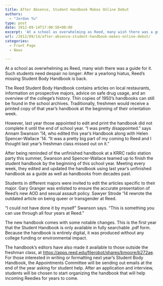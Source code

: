```yaml
---
title: After Absence, Student Handbook Makes Online Debut
authors: 
  - "Jordan Yu"
type: post
date: 2012-09-14T17:00:50+00:00
excerpt: 'At a school as overwhelming as Reed, many wish there was a guide for it. Such students need despair no longer: After a yearlong hiatus, Reed’s missing Student Body Handbook is back.'
url: /2012/09/14/after-absence-student-handbook-makes-online-debut/
categories:
  - Front Page
  - News

---
```

At a school as overwhelming as Reed, many wish there was a guide for it. Such students need despair no longer: After a yearlong hiatus, Reed’s missing Student Body Handbook is back.

The Reed Student Body Handbook contains articles on local restaurants, information on prospective majors, advice on safe drug usage, and an overview of the college&#8217;s history. Thin copies of 1950’s handbooks can still be found in the school archives. Traditionally, freshmen would receive a printed copy of that year’s handbook at the beginning of their orientation week.

However, last year those appointed to edit and print the handbook did not complete it until the end of school year. “I was pretty disappointed.” says Annam Swanson ’14, who edited this year&#8217;s Handbook along with Helen Spencer-Wallace ’14. “It was a pretty big part of my coming to Reed and I thought last year’s freshman class missed out on it.”

After being reminded of the unfinished handbook at a KRRC radio station party this summer, Swanson and Spencer-Wallace teamed up to finish the student handbook by the beginning of this school year. Meeting every week, they edited and updated the handbook using last year’s unfinished handbook as a guide as well as handbooks from decades past.

Students in different majors were invited to edit the articles specific to their major. Gary Granger was enlisted to ensure the accurate presentation of Reed’s new AOD and sexual assault policy. Sawyer Strode ‘14 rewrote the outdated article on being queer or transgender at Reed.

“I could not have done it by myself” Swanson says. “This is something you can use through all four years at Reed.”

The new handbook comes with some notable changes. This is the first year that the Student Handbook is only available in fully searchable .pdf form. Because the handbook is entirely digital, it was produced without any college funding or environmental impact.

The handbook’s editors have also made it available to those outside the freshman class, at <https://apps.reed.edu/filerobot/shares/bmoore/b272ae>. For those interested in writing or formatting next year’s Student Body Handbook, the Appointments Committee will be sending out emails at the end of the year asking for student help. After an application and interview, students will be chosen to start organizing the handbook that will help incoming Reedies for years to come.